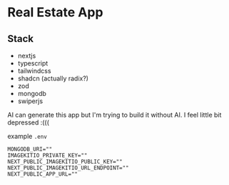# Real Estate App

## Stack

-   nextjs
-   typescript
-   tailwindcss
-   shadcn (actually radix?)
-   zod
-   mongodb
-   swiperjs

AI can generate this app but I'm trying to build it without AI. I feel little bit depressed :(((

example `.env`

```
MONGODB_URI=""
IMAGEKITIO_PRIVATE_KEY=""
NEXT_PUBLIC_IMAGEKITIO_PUBLIC_KEY=""
NEXT_PUBLIC_IMAGEKITIO_URL_ENDPOINT=""
NEXT_PUBLIC_APP_URL=""
```
